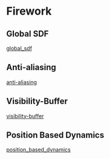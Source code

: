 # Firework

## Global SDF
[global_sdf](https://github.com/hipiPan/global_sdf)

## Anti-aliasing
[anti-aliasing](https://github.com/hipiPan/anti-aliasing)

## Visibility-Buffer
[visibility-buffer](https://github.com/hipiPan/visibility-buffer)

## Position Based Dynamics
[position_based_dynamics](https://github.com/hipiPan/position_based_dynamics)